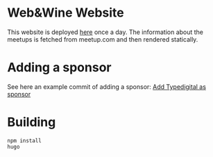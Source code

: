 # Web&Wine Website
This website is deployed [here](https://webandwine.org/) once a day. The information about the meetups is fetched from meetup.com and then rendered statically.

# Adding a sponsor

See here an example commit of adding a sponsor: [Add Typedigital as sponsor](https://github.com/web-and-wine/www/commit/3a8cd65d933986a35c821b0cf074058c64fc977c)

# Building

```
npm install
hugo
```